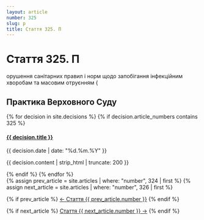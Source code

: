 ```yaml
---
layout: article
number: 325
slug: p
title: Стаття 325. П
---
```


# Стаття 325. П

орушення санітарних правил і норм щодо запобігання інфекційним хворобам та масовим отруєнням {

## Практика Верховного Суду

<div class="decisions-container">
{% for decision in site.decisions %}
  {% if decision.article_numbers contains 325 %}
    <div class="decision-item">
      <h4><a href="{{ decision.url }}">{{ decision.title }}</a></h4>
      <p class="decision-date">{{ decision.date | date: "%d.%m.%Y" }}</p>
      <p class="decision-excerpt">{{ decision.content | strip_html | truncate: 200 }}</p>
    </div>
  {% endif %}
{% endfor %}
</div>

<div class="article-navigation">
  {% assign prev_article = site.articles | where: "number", 324 | first %}
  {% assign next_article = site.articles | where: "number", 326 | first %}
  
  {% if prev_article %}
    <a href="{{ prev_article.url }}" class="prev-article">← Стаття {{ prev_article.number }}</a>
  {% endif %}
  
  {% if next_article %}
    <a href="{{ next_article.url }}" class="next-article">Стаття {{ next_article.number }} →</a>
  {% endif %}
</div>

